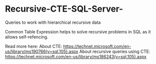 # Recursive-CTE-SQL-Server-
Queries to work with hierarchical recursive data

Common Table Expression helps to solve recursive problems in SQL as it allows self-refencing.

Read more here:
About CTE:
https://technet.microsoft.com/en-us/library/ms190766(v=sql.105).aspx
About recursive queries using CTE:
https://technet.microsoft.com/en-us/library/ms186243(v=sql.105).aspx
